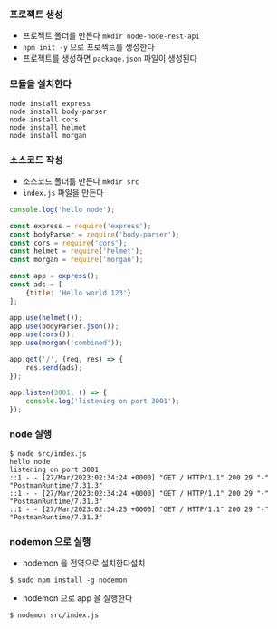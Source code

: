 ### 프로젝트 생성
- 프로젝트 폴더를 만든다 `mkdir node-node-rest-api`
- `npm init -y` 으로 프로젝트를 생성한다
- 프로젝트를 생성하면 `package.json` 파일이 생성된다

### 모듈을 설치한다
```shell
node install express
node install body-parser
node install cors
node install helmet
node install morgan
```

### 소스코드 작성
- 소스코드 폴더륾 만든다 `mkdir src`
- `index.js` 파일을 만든다
```javascript
console.log('hello node');

const express = require('express');
const bodyParser = require('body-parser');
const cors = require('cors');
const helmet = require('helmet');
const morgan = require('morgan');

const app = express();
const ads = [
    {title: 'Hello world 123'}
];

app.use(helmet());
app.use(bodyParser.json());
app.use(cors());
app.use(morgan('combined'));

app.get('/', (req, res) => {
    res.send(ads);
});

app.listen(3001, () => {
    console.log('listening on port 3001');
});

```

### node 실행
```shell
$ node src/index.js
hello node
listening on port 3001
::1 - - [27/Mar/2023:02:34:24 +0000] "GET / HTTP/1.1" 200 29 "-" "PostmanRuntime/7.31.3"
::1 - - [27/Mar/2023:02:34:24 +0000] "GET / HTTP/1.1" 200 29 "-" "PostmanRuntime/7.31.3"
::1 - - [27/Mar/2023:02:34:25 +0000] "GET / HTTP/1.1" 200 29 "-" "PostmanRuntime/7.31.3"
```

### nodemon 으로 실행
- nodemon 을 전역으로 설치한다설치
```shell
$ sudo npm install -g nodemon
```
- nodemon 으로 app 을 실행한다
```shell
$ nodemon src/index.js
```
